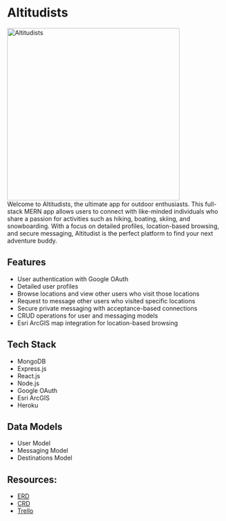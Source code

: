 # Altitudists
<div>
  <img alt="Altitudists" height="400" src="https://i.ibb.co/bPnsFTR/Screenshot-2024-05-11-at-2-19-42-PM.png" />
</div>
Welcome to Altitudists, the ultimate app for outdoor enthusiasts. This full-stack MERN app allows users to connect with like-minded individuals who share a passion for activities such as hiking, boating, skiing, and snowboarding. With a focus on detailed profiles, location-based browsing, and secure messaging, Altitudist is the perfect platform to find your next adventure buddy.

## Features
- User authentication with Google OAuth
- Detailed user profiles
- Browse locations and view other users who visit those locations
- Request to message other users who visited specific locations
- Secure private messaging with acceptance-based connections
- CRUD operations for user and messaging models
- Esri ArcGIS map integration for location-based browsing

## Tech Stack
- MongoDB
- Express.js
- React.js
- Node.js
- Google OAuth
- Esri ArcGIS
- Heroku

## Data Models
- User Model
- Messaging Model
- Destinations Model

## Resources: 
- [ERD](https://lucid.app/lucidchart/98ba1ef3-186b-486d-8ca9-fbeaa744c7dd/edit?invitationId=inv_85bfd777-8d83-4601-a4e2-4b1d26d0a5dd)
- [CRD](https://lucid.app/lucidchart/b32d83d8-8152-47e7-9cb9-406daa7a49b8/edit?viewport_loc=-16%2C-96%2C2201%2C1259%2C0_0&invitationId=inv_22dead7b-8b63-44d5-9280-578183aea0af)
- [Trello](https://trello.com/invite/b/KrsRvsDb/ATTIedfd0cefe7b5143fe05cbfc4eeabc29936F385F2/altitudist)



